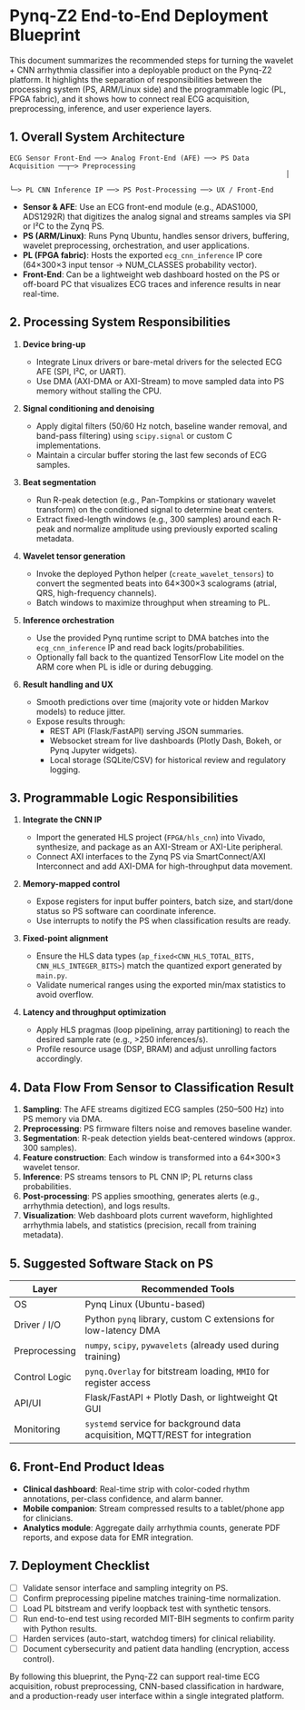 # Pynq-Z2 End-to-End Deployment Blueprint

This document summarizes the recommended steps for turning the wavelet + CNN arrhythmia classifier into a deployable product on the Pynq-Z2 platform. It highlights the separation of responsibilities between the processing system (PS, ARM/Linux side) and the programmable logic (PL, FPGA fabric), and it shows how to connect real ECG acquisition, preprocessing, inference, and user experience layers.

## 1. Overall System Architecture

```
ECG Sensor Front-End ──> Analog Front-End (AFE) ──> PS Data Acquisition ──┬─> Preprocessing
                                                                    │
                                                                    └─> PL CNN Inference IP ──> PS Post-Processing ──> UX / Front-End
```

- **Sensor & AFE**: Use an ECG front-end module (e.g., ADAS1000, ADS1292R) that digitizes the analog signal and streams samples via SPI or I²C to the Zynq PS.
- **PS (ARM/Linux)**: Runs Pynq Ubuntu, handles sensor drivers, buffering, wavelet preprocessing, orchestration, and user applications.
- **PL (FPGA fabric)**: Hosts the exported `ecg_cnn_inference` IP core (64×300×3 input tensor → NUM_CLASSES probability vector).
- **Front-End**: Can be a lightweight web dashboard hosted on the PS or off-board PC that visualizes ECG traces and inference results in near real-time.

## 2. Processing System Responsibilities

1. **Device bring-up**
   - Integrate Linux drivers or bare-metal drivers for the selected ECG AFE (SPI, I²C, or UART).
   - Use DMA (AXI-DMA or AXI-Stream) to move sampled data into PS memory without stalling the CPU.

2. **Signal conditioning and denoising**
   - Apply digital filters (50/60 Hz notch, baseline wander removal, and band-pass filtering) using `scipy.signal` or custom C implementations.
   - Maintain a circular buffer storing the last few seconds of ECG samples.

3. **Beat segmentation**
   - Run R-peak detection (e.g., Pan-Tompkins or stationary wavelet transform) on the conditioned signal to determine beat centers.
   - Extract fixed-length windows (e.g., 300 samples) around each R-peak and normalize amplitude using previously exported scaling metadata.

4. **Wavelet tensor generation**
   - Invoke the deployed Python helper (`create_wavelet_tensors`) to convert the segmented beats into 64×300×3 scalograms (atrial, QRS, high-frequency channels).
   - Batch windows to maximize throughput when streaming to PL.

5. **Inference orchestration**
   - Use the provided Pynq runtime script to DMA batches into the `ecg_cnn_inference` IP and read back logits/probabilities.
   - Optionally fall back to the quantized TensorFlow Lite model on the ARM core when PL is idle or during debugging.

6. **Result handling and UX**
   - Smooth predictions over time (majority vote or hidden Markov models) to reduce jitter.
   - Expose results through:
     - REST API (Flask/FastAPI) serving JSON summaries.
     - Websocket stream for live dashboards (Plotly Dash, Bokeh, or Pynq Jupyter widgets).
     - Local storage (SQLite/CSV) for historical review and regulatory logging.

## 3. Programmable Logic Responsibilities

1. **Integrate the CNN IP**
   - Import the generated HLS project (`FPGA/hls_cnn`) into Vivado, synthesize, and package as an AXI-Stream or AXI-Lite peripheral.
   - Connect AXI interfaces to the Zynq PS via SmartConnect/AXI Interconnect and add AXI-DMA for high-throughput data movement.

2. **Memory-mapped control**
   - Expose registers for input buffer pointers, batch size, and start/done status so PS software can coordinate inference.
   - Use interrupts to notify the PS when classification results are ready.

3. **Fixed-point alignment**
   - Ensure the HLS data types (`ap_fixed<CNN_HLS_TOTAL_BITS, CNN_HLS_INTEGER_BITS>`) match the quantized export generated by `main.py`.
   - Validate numerical ranges using the exported min/max statistics to avoid overflow.

4. **Latency and throughput optimization**
   - Apply HLS pragmas (loop pipelining, array partitioning) to reach the desired sample rate (e.g., >250 inferences/s).
   - Profile resource usage (DSP, BRAM) and adjust unrolling factors accordingly.

## 4. Data Flow From Sensor to Classification Result

1. **Sampling**: The AFE streams digitized ECG samples (250–500 Hz) into PS memory via DMA.
2. **Preprocessing**: PS firmware filters noise and removes baseline wander.
3. **Segmentation**: R-peak detection yields beat-centered windows (approx. 300 samples).
4. **Feature construction**: Each window is transformed into a 64×300×3 wavelet tensor.
5. **Inference**: PS streams tensors to PL CNN IP; PL returns class probabilities.
6. **Post-processing**: PS applies smoothing, generates alerts (e.g., arrhythmia detection), and logs results.
7. **Visualization**: Web dashboard plots current waveform, highlighted arrhythmia labels, and statistics (precision, recall from training metadata).

## 5. Suggested Software Stack on PS

| Layer | Recommended Tools |
|-------|-------------------|
| OS | Pynq Linux (Ubuntu-based) |
| Driver / I/O | Python `pynq` library, custom C extensions for low-latency DMA |
| Preprocessing | `numpy`, `scipy`, `pywavelets` (already used during training) |
| Control Logic | `pynq.Overlay` for bitstream loading, `MMIO` for register access |
| API/UI | Flask/FastAPI + Plotly Dash, or lightweight Qt GUI |
| Monitoring | `systemd` service for background data acquisition, MQTT/REST for integration |

## 6. Front-End Product Ideas

- **Clinical dashboard**: Real-time strip with color-coded rhythm annotations, per-class confidence, and alarm banner.
- **Mobile companion**: Stream compressed results to a tablet/phone app for clinicians.
- **Analytics module**: Aggregate daily arrhythmia counts, generate PDF reports, and expose data for EMR integration.

## 7. Deployment Checklist

- [ ] Validate sensor interface and sampling integrity on PS.
- [ ] Confirm preprocessing pipeline matches training-time normalization.
- [ ] Load PL bitstream and verify loopback test with synthetic tensors.
- [ ] Run end-to-end test using recorded MIT-BIH segments to confirm parity with Python results.
- [ ] Harden services (auto-start, watchdog timers) for clinical reliability.
- [ ] Document cybersecurity and patient data handling (encryption, access control).

By following this blueprint, the Pynq-Z2 can support real-time ECG acquisition, robust preprocessing, CNN-based classification in hardware, and a production-ready user interface within a single integrated platform.
